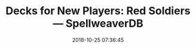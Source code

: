---
date: 2018-10-25 07:36:45
link:
  source: pocket
  source_url: https://getpocket.com
  text: "Decks for New Players: Red Soldiers \u2014 SpellweaverDB"
  url: https://www.spellweaverdb.com/decks/2018/3/30/red-soldiers
slug: decks-for-new-players-red-soldiers-spellweaverdb
source: pocket
title: "Decks for New Players: Red Soldiers \u2014 SpellweaverDB"
---
